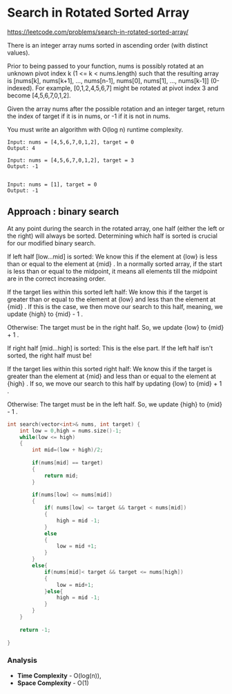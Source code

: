# Search in Rotated Sorted Array

https://leetcode.com/problems/search-in-rotated-sorted-array/

There is an integer array nums sorted in ascending order (with distinct values).

Prior to being passed to your function, nums is possibly rotated at an unknown pivot index k (1 <= k < nums.length) such that the resulting array is [nums[k], nums[k+1], ..., nums[n-1], nums[0], nums[1], ..., nums[k-1]] (0-indexed). For example, [0,1,2,4,5,6,7] might be rotated at pivot index 3 and become [4,5,6,7,0,1,2].

Given the array nums after the possible rotation and an integer target, return the index of target if it is in nums, or -1 if it is not in nums.

You must write an algorithm with O(log n) runtime complexity.

```
Input: nums = [4,5,6,7,0,1,2], target = 0
Output: 4

Input: nums = [4,5,6,7,0,1,2], target = 3
Output: -1


Input: nums = [1], target = 0
Output: -1
```

## Approach : binary search


At any point during the search in the rotated array, one half (either the left or the right) will always be sorted. Determining which half is sorted is crucial for our modified binary search.

If left half [low...mid] is sorted: We know this if the element at  {low}  is less than or equal to the element at  {mid} . In a normally sorted array, if the start is less than or equal to the midpoint, it means all elements till the midpoint are in the correct increasing order.

If the target lies within this sorted left half: We know this if the target is greater than or equal to the element at  {low}  and less than the element at  {mid} . If this is the case, we then move our search to this half, meaning, we update  {high}  to  {mid} - 1 .

Otherwise: The target must be in the right half. So, we update  {low}  to  {mid} + 1 .

If right half [mid...high] is sorted: This is the else part. If the left half isn't sorted, the right half must be!

If the target lies within this sorted right half: We know this if the target is greater than the element at  {mid}  and less than or equal to the element at  {high} . If so, we move our search to this half by updating  {low}  to  {mid} + 1 .

Otherwise: The target must be in the left half. So, we update  {high}  to  {mid} - 1 .

```cpp
int search(vector<int>& nums, int target) {
    int low = 0,high = nums.size()-1;
    while(low <= high)
    {
        int mid=(low + high)/2;
        
        if(nums[mid] == target)
        {
            return mid;
        }
        
        if(nums[low] <= nums[mid])
        {
            if( nums[low] <= target && target < nums[mid])
            {
                high = mid -1;
            }
            else
            {
                low = mid +1;
            }
        }
        else{
            if(nums[mid]< target && target <= nums[high])
            {
                low = mid+1;
            }else{
                high = mid -1;
            }
        }
    }
    
    return -1;
        
}

```

### Analysis
- **Time Complexity** - O(log(n)), 
- **Space Complexity** - O(1)

